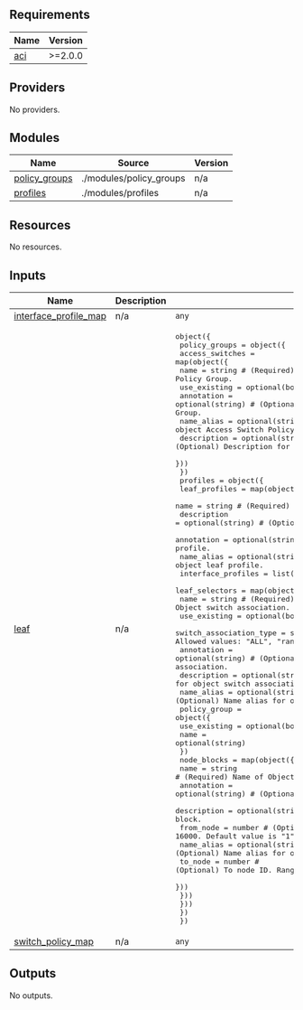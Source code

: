 <!-- BEGIN_TF_DOCS -->
## Requirements

| Name | Version |
|------|---------|
| <a name="requirement_aci"></a> [aci](#requirement\_aci) | >=2.0.0 |

## Providers

No providers.

## Modules

| Name | Source | Version |
|------|--------|---------|
| <a name="module_policy_groups"></a> [policy\_groups](#module\_policy\_groups) | ./modules/policy_groups | n/a |
| <a name="module_profiles"></a> [profiles](#module\_profiles) | ./modules/profiles | n/a |

## Resources

No resources.

## Inputs

| Name | Description | Type | Default | Required |
|------|-------------|------|---------|:--------:|
| <a name="input_interface_profile_map"></a> [interface\_profile\_map](#input\_interface\_profile\_map) | n/a | `any` | n/a | yes |
| <a name="input_leaf"></a> [leaf](#input\_leaf) | n/a | <pre>object({<br>    policy_groups = object({<br>      access_switches = map(object({<br>        name          = string # (Required) Name of object Access Switch Policy Group.<br>        use_existing  = optional(bool)<br>        annotation    = optional(string) # (Optional) Annotation of object Access Switch Policy Group.<br>        name_alias    = optional(string) # (Optional) Name alias for object Access Switch Policy Group.<br>        description   = optional(string) # (Optional) Description for object Access Switch Policy Group.<br>      }))<br>    })<br>    profiles = object({<br>      leaf_profiles = map(object({<br>        name                = string # (Required) Name of Object leaf profile.<br>        description         = optional(string) # (Optional) Description for object leaf profile.<br>        annotation          = optional(string) # (Optional) Annotation for object leaf profile.<br>        name_alias          = optional(string) # (Optional) Name alias for object leaf profile.<br>        interface_profiles  = list(string)<br>        leaf_selectors  = map(object({<br>          name                    = string # (Required) Name of Object switch association.<br>          use_existing            = optional(bool)<br>          switch_association_type = string # (Required) The leaf selector type. Allowed values: "ALL", "range", "ALL_IN_POD".<br>          annotation              = optional(string) # (Optional) Annotation for object switch association.<br>          description             = optional(string) # (Optional) Description for object switch association.<br>          name_alias              = optional(string) # (Optional) Name alias for object switch association.<br>          policy_group            = object({<br>            use_existing  = optional(bool)<br>            name          = optional(string)<br>            })<br>          node_blocks = map(object({<br>            name        = string # (Required) Name of Object node block.<br>            annotation  = optional(string) # (Optional) Annotation for object node block.<br>            description = optional(string) # (Optional) Description for object node block.<br>            from_node   = number # (Optional) From Node ID. Range from 1 to 16000. Default value is "1".<br>            name_alias  = optional(string) # (Optional) Name alias for object node block.<br>            to_node     = number # (Optional) To node ID. Range from 1 to 16000. Default value is "1".<br>          }))<br>        }))<br>      }))<br>    })<br>  })</pre> | n/a | yes |
| <a name="input_switch_policy_map"></a> [switch\_policy\_map](#input\_switch\_policy\_map) | n/a | `any` | n/a | yes |

## Outputs

No outputs.
<!-- END_TF_DOCS -->